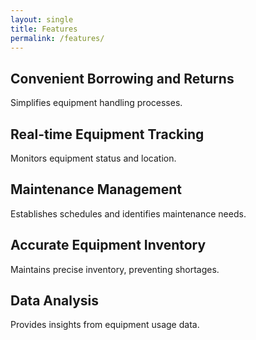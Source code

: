 ```yaml
---
layout: single
title: Features
permalink: /features/
---
```


**Convenient Borrowing and Returns**
--------------------------------------
Simplifies equipment handling processes.  

**Real-time Equipment Tracking**
-----------------------------------
Monitors equipment status and location.  

**Maintenance Management**
-----------------------------------
Establishes schedules and identifies maintenance needs.  

**Accurate Equipment Inventory**
-----------------------------------
Maintains precise inventory, preventing shortages.  

**Data Analysis**
-----------------------------------
Provides insights from equipment usage data.